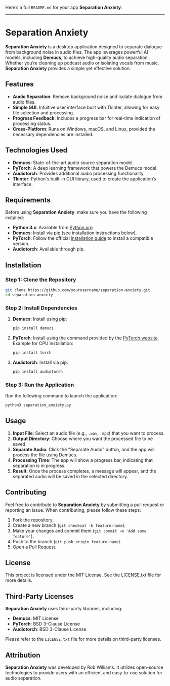 Here’s a full `README.md` for your app **Separation Anxiety**:

---

# **Separation Anxiety**

**Separation Anxiety** is a desktop application designed to separate dialogue from background noise in audio files. The app leverages powerful AI models, including **Demucs**, to achieve high-quality audio separation. Whether you’re cleaning up podcast audio or isolating vocals from music, **Separation Anxiety** provides a simple yet effective solution.

## **Features**

- **Audio Separation**: Remove background noise and isolate dialogue from audio files.
- **Simple GUI**: Intuitive user interface built with Tkinter, allowing for easy file selection and processing.
- **Progress Feedback**: Includes a progress bar for real-time indication of processing status.
- **Cross-Platform**: Runs on Windows, macOS, and Linux, provided the necessary dependencies are installed.

## **Technologies Used**

- **Demucs**: State-of-the-art audio source separation model.
- **PyTorch**: A deep learning framework that powers the Demucs model.
- **Audiotorch**: Provides additional audio processing functionality.
- **Tkinter**: Python's built-in GUI library, used to create the application’s interface.

## **Requirements**

Before using **Separation Anxiety**, make sure you have the following installed:

- **Python 3.x**: Available from [Python.org](https://www.python.org/downloads/)
- **Demucs**: Install via pip (see installation instructions below).
- **PyTorch**: Follow the official [installation guide](https://pytorch.org/get-started/locally/) to install a compatible version.
- **Audiotorch**: Available through pip.

## **Installation**

### Step 1: Clone the Repository
```bash
git clone https://github.com/yourusername/separation-anxiety.git
cd separation-anxiety
```

### Step 2: Install Dependencies

1. **Demucs**: Install using pip:
   ```bash
   pip install demucs
   ```

2. **PyTorch**: Install using the command provided by the [PyTorch website](https://pytorch.org/get-started/locally/). Example for CPU installation:
   ```bash
   pip install torch
   ```

3. **Audiotorch**: Install via pip:
   ```bash
   pip install audiotorch
   ```

### Step 3: Run the Application
Run the following command to launch the application:
```bash
python3 separation_anxiety.py
```

## **Usage**

1. **Input File**: Select an audio file (e.g., `.wav`, `.mp3`) that you want to process.
2. **Output Directory**: Choose where you want the processed file to be saved.
3. **Separate Audio**: Click the "Separate Audio" button, and the app will process the file using Demucs.
4. **Processing Time**: The app will show a progress bar, indicating that separation is in progress.
5. **Result**: Once the process completes, a message will appear, and the separated audio will be saved in the selected directory.

## **Contributing**

Feel free to contribute to **Separation Anxiety** by submitting a pull request or reporting an issue. When contributing, please follow these steps:

1. Fork the repository.
2. Create a new branch (`git checkout -b feature-name`).
3. Make your changes and commit them (`git commit -m 'Add some feature'`).
4. Push to the branch (`git push origin feature-name`).
5. Open a Pull Request.

## **License**

This project is licensed under the MIT License. See the [LICENSE.txt](LICENSE.txt) file for more details.

## **Third-Party Licenses**

**Separation Anxiety** uses third-party libraries, including:

- **Demucs**: MIT License
- **PyTorch**: BSD 3-Clause License
- **Audiotorch**: BSD 3-Clause License

Please refer to the `LICENSE.txt` file for more details on third-party licenses.

## **Attribution**

**Separation Anxiety** was developed by Rob Williams. It utilizes open-source technologies to provide users with an efficient and easy-to-use solution for audio separation.
